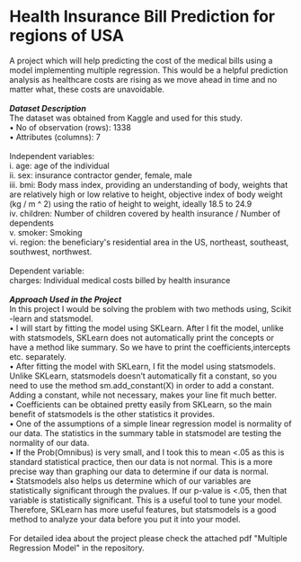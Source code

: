 # Health Insurance Bill Prediction for regions of USA
A project which will help predicting the cost of the medical bills using a model implementing multiple regression.
This would be a helpful prediction analysis as healthcare costs are rising as we move ahead in time and no matter what, these costs are unavoidable.<br><br>
***Dataset Description***<br>
The dataset was obtained from Kaggle and used for this study.<br>
• No of observation (rows): 1338<br>
• Attributes (columns): 7<br><br>
Independent variables:<br>
i. age: age of the individual<br>
ii. sex: insurance contractor gender, female, male<br>
iii. bmi: Body mass index, providing an understanding of body, weights that are relatively high or low
relative to height, objective index of body weight (kg / m ^ 2) using the ratio of height to weight,
ideally 18.5 to 24.9<br>
iv. children: Number of children covered by health insurance / Number of dependents<br>
v. smoker: Smoking<br>
vi. region: the beneficiary's residential area in the US, northeast, southeast, southwest, northwest.<br><br>
Dependent variable:<br>
charges: Individual medical costs billed by health insurance<br><br>
***Approach Used in the Project***<br>
In this project I would be solving the problem with two methods using, Scikit -learn and statsmodel.<br>
• I will start by fitting the model using SKLearn. After I fit the model, unlike with statsmodels,
SKLearn does not automatically print the concepts or have a method like summary. So we have to
print the coefficients,intercepts etc. separately.<br>
• After fitting the model with SKLearn, I fit the model using statsmodels. Unlike SKLearn, statsmodels
doesn’t automatically fit a constant, so you need to use the method sm.add_constant(X) in order to
add a constant. Adding a constant, while not necessary, makes your line fit much better.<br>
• Coefficients can be obtained pretty easily from SKLearn, so the main benefit of statsmodels is the
other statistics it provides.<br>
• One of the assumptions of a simple linear regression model is normality of our data. The statistics in
the summary table in statsmodel are testing the normality of our data.<br>
• If the Prob(Omnibus) is very small, and I took this to mean <.05 as this is standard statistical practice,
then our data is not normal. This is a more precise way than graphing our data to determine if our data
is normal.<br>
• Statsmodels also helps us determine which of our variables are statistically significant through the pvalues. If our p-value is <.05, then that variable is statistically significant. This is a useful tool to tune
your model.<br>
Therefore, SKLearn has more useful features, but statsmodels is a good method to analyze your data before
you put it into your model.<br><br>
For detailed idea about the project please check the attached pdf "Multiple Regression Model" in the repository.
